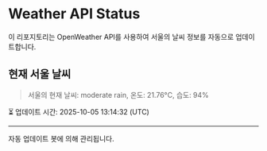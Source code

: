 
# Weather API Status

이 리포지토리는 OpenWeather API를 사용하여 서울의 날씨 정보를 자동으로 업데이트합니다.

## 현재 서울 날씨
> 서울의 현재 날씨: moderate rain, 온도: 21.76°C, 습도: 94%

⏳ 업데이트 시간: 2025-10-05 13:14:32 (UTC)

---
자동 업데이트 봇에 의해 관리됩니다.
